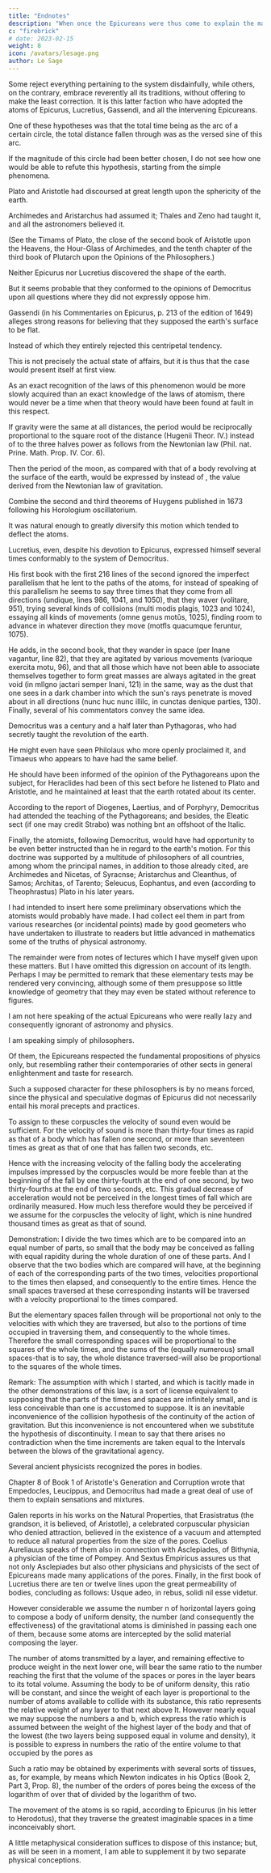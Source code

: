 ```yaml
---
title: "Endnotes"
description: "When once the Epicureans were thus come to explain the matter so neatly, the most thoughtful and curious among them would certainly have followed out the consequences"
c: "firebrick"
# date: 2023-02-15
weight: 8
icon: /avatars/lesage.png
author: Le Sage
---
```



<!-- Translated by C. G. Abbot from Nouveaux Memoires de L' Academie Royale des Sciences et Belles-Lettres. Annee, MDCLXXXII. A Berlin, MDCLXXXIV, pp. 404-427.   -->

 <!-- I say only the earliest; for after a system has survived several centuries it leads men to the one or the other of two extremes.  -->

Some reject everything pertaining to the system disdainfully, while others, on the contrary, embrace reverently all its traditions, without offering to make the least correction. It is this latter faction who have adopted the atoms of Epicurus, Lucretius, Gassendi, and all the intervening Epicureans.

One of these hypotheses was that the total time being as the arc of a certain circle, the total distance fallen through was as the versed sine of this arc.

If the magnitude of this circle had been better chosen, I do not see how one would be able to refute this hypothesis, starting from the simple phenomena.

Plato and Aristotle had discoursed at great length upon the sphericity of the earth.

Archimedes and Aristarchus had assumed it; Thales and Zeno had taught it, and all the astronomers believed it. 

(See the Timams of Plato, the close of the second book of Aristotle upon the Heavens, the Hour-Glass of Archimedes, and the tenth chapter of the third book of Plutarch upon the Opinions of the Philosophers.)

Neither Epicurus nor Lucretius discovered the shape of the earth.

But it seems probable that they conformed to the opinions of Democritus upon all questions where they did not expressly oppose him.

Gassendi (in his Commentaries on Epicurus, p. 213 of the edition of 1649) alleges strong reasons for believing that they supposed the earth's surface to be flat.

Instead of which they entirely rejected this centripetal tendency.

This is not precisely the actual state of affairs, but it is thus that the case would present itself at first view. 

As an exact recognition of the laws of this phenomenon would be more slowly acquired than an exact knowledge of the laws of atomism, there would never be a time when that theory would have been found at fault in this respect.

If gravity were the same at all distances, the period would be reciprocally proportional to the square root of the distance (Hugenii Theor. IV.) instead of to the three halves power as follows from the Newtonian law (Phil. nat. Prine. Math. Prop. IV. Cor. 6). 

Then the period of the moon, as compared with that of a body revolving at the surface of the earth, would be expressed by instead of , the value derived from the Newtonian law of gravitation.

Combine the second and third theorems of Huygens published in 1673 following his Horologium oscillatorium.

It was natural enough to greatly diversify this motion which tended to deflect the atoms.

Lucretius, even, despite his devotion to Epicurus, expressed himself several times conformably to the system of Democritus. 

His first book with the first 216 lines of the second ignored the imperfect parallelism that he lent to the paths of the atoms, for instead of speaking of this parallelism he seems to say three times that they come from all directions (undique, lines 986, 1041, and 1050), that they waver (volitare, 951), trying several kinds of collisions (multi modis plagis, 1023 and 1024), essaying all kinds of movements (omne genus motûs, 1025), finding room to advance in whatever direction they move (motfls quacumque feruntur, 1075). 

He adds, in the second book, that they wander in space (per Inane vagantur, line 82), that they are agitated by various movements (varioque exercita motu, 96), and that all those which have not been able to associate themselves together to form great masses are always agitated in the great void (in mllgno jactari semper Inani, 121) in the same, way as the dust that one sees in a dark chamber into which the sun's rays penetrate is moved about in all directions (nunc huc nunc illilc, in cunctas denique parties, 130). Finally, several of his commentators convey the same idea.

Democritus was a century and a half later than Pythagoras, who had secretly taught the revolution of the earth. 

He might even have seen Philolaus who more openly proclaimed it, and Timaeus who appears to have had the same belief. 

He should have been informed of the opinion of the Pythagoreans upon the subject, for Heraclides had been of this sect before he listened to Plato and Aristotle, and he maintained at least that the earth rotated about its center. 

According to the report of Diogenes, Laertius, and of Porphyry, Democritus had attended the teaching of the Pythagoreans; and besides, the Eleatic sect (if one may credit Strabo) was nothing bnt an offshoot of the Italic.

Finally, the atomists, following Democritus, would have had opportunity to be even better instructed than he in regard to the earth's motion. For this doctrine was supported by a multitude of philosophers of all countries, among whom the principal names, in addition to those already cited, are Archimedes and Nicetas, of Syracnse; Aristarchus and Cleanthus, of Samos; Architas, of Tarento; Seleucus, Eophantus, and even (according to Theophrastus) Plato in his later years.

I had intended to insert here some preliminary observations which the atomists would probably have made. I had collect eel them in part from various researches (or incidental points) made by good geometers who have undertaken to illustrate to readers but little advanced in mathematics some of the truths of physical astronomy. 

The remainder were from notes of lectures which I have myself given upon these matters. But I have omitted this digression on account of its length. Perhaps I may be permitted to remark that these elementary tests may be rendered very convincing, although some of them presuppose so little knowledge of geometry that they may even be stated without reference to figures.

I am not here speaking of the actual Epicureans who were really lazy and consequently ignorant of astronomy and physics.

I am speaking simply of philosophers.

Of them, the Epicureans respected the fundamental propositions of physics only, but resembling rather their contemporaries of other sects in general enlightenment and taste for research. 

Such a supposed character for these philosophers is by no means forced, since the physical and speculative dogmas of Epicurus did not necessarily entail his moral precepts and practices.

To assign to these corpuscles the velocity of sound even would be sufficient. For the velocity of sound is more than thirty-four times as rapid as that of a body which has fallen one second, or more than seventeen times as great as that of one that has fallen two seconds, etc. 

Hence with the increasing velocity of the falling body the accelerating impulses impressed by the corpuscles would be more feeble than at the beginning of the fall by one thirty-fourth at the end of one second, by two thirty-fourths at the end of two seconds, etc. This gradual decrease of acceleration would not be perceived in the longest times of fall which are ordinarily measured. How much less therefore would they be perceived if we assume for the corpuscles the velocity of light, which is nine hundred thousand times as great as that of sound.

 Demonstration: I divide the two times which are to be compared into an equal number of parts, so small that the body may be conceived as falling with equal rapidity during the whole duration of one of these parts. And I observe that the two bodies which are compared will have, at the beginning of each of the corresponding parts of the two times, velocities proportional to the times then elapsed, and consequently to the entire times. Hence the small spaces traversed at these corresponding instants will be traversed with a velocity proportional to the times compared.

But the elementary spaces fallen through will be proportional not only to the velocities with which they are traversed, but also to the portions of time occupied in traversing them, and consequently to the whole times. Therefore the small corresponding spaces will be proportional to the squares of the whole times, and the sums of the (equally numerous) small spaces-that is to say, the whole distance traversed-will also be proportional to the squares of the whole times.

Remark: The assumption with which I started, and which is tacitly made in the other demonstrations of this law, is a sort of license equivalent to supposing that the parts of the times and spaces are infinitely small, and is less conceivable than one is accustomed to suppose. It is an inevitable inconvenience of the collision hypothesis of the continuity of the action of gravitation. But this inconvenience is not encountered when we substitute the hypothesis of discontinuity. I mean to say that there arises no contradiction when the time increments are taken equal to the Intervals between the blows of the gravitational agency.

Several ancient physicists recognized the pores in bodies. 

Chapter 8 of Book 1 of Aristotle's Generation and Corruption wrote that Empedocles, Leucippus, and Democritus had made a great deal of use of them to explain sensations and mixtures. 

Galen reports in his works on the Natural Properties, that Erasistratus (the grandson, it is believed, of Aristotle), a celebrated corpuscular physician who denied attraction, believed in the existence of a vacuum and attempted to reduce all natural properties from the size of the pores. Coelius Aureliauus speaks of them also in connection with Asclepiades, of Bithynia, a physician of the time of Pompey. And Sextus Empiricus assures us that not only Asclepiades but also other physicians and physicists of the sect of Epicureans made many applications of the pores. Finally, in the first book of Lucretius there are ten or twelve lines upon the great permeability of bodies, concluding as follows: Usque adeo, in rebus, solidi nil esse videtur.

However considerable we assume the number n of horizontal layers going to compose a body of uniform density, the number (and consequently the effectiveness) of the gravitational atoms is diminished in passing each one of them, because some atoms are intercepted by the solid material composing the layer. 

The number of atoms transmitted by a layer, and remaining effective to produce weight in the next lower one, will bear the same ratio to the number reaching the first that the volume of the spaces or pores in the layer bears to its total volume. Assuming the body to be of uniform density, this ratio will be constant, and since the weight of each layer is proportional to the number of atoms available to collide with its substance, this ratio represents the relative weight of any layer to that next above It. However nearly equal we may suppose the numbers a and b, which express the ratio which is assumed between the weight of the highest layer of the body and that of the lowest (the two layers being supposed equal in volume and density), it is possible to express in numbers the ratio of the entire volume to that occupied by the pores as 


Such a ratio may be obtained by experiments with several sorts of tissues, as, for example, by means which Newton indicates in his Optics (Book 2, Part 3, Prop. 8), the number of the orders of pores being the excess of the logarithm of  over that of divided by the logarithm of two.

The movement of the atoms is so rapid, according to Epicurus (in his letter to Herodotus), that they traverse the greatest imaginable spaces in a time inconceivably short.

A little metaphysical consideration suffices to dispose of this instance; but, as will be seen in a moment, I am able to supplement it by two separate physical conceptions.
